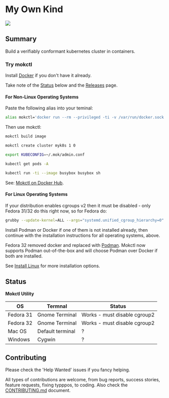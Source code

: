 # My Own Kind

![](docs/images/mokctl-demo.gif)

## Summary

Build a verifiably conformant kubernetes cluster in containers.

### Try mokctl

Install [Docker](https://docs.docker.com/get-docker/) if you don't have it already.

Take note of the [Status](#status) below and the [Releases](https://github.com/mclarkson/my-own-kind/releases) page.

#### For Non-Linux Operating Systems

Paste the following alias into your teminal:

```bash
alias mokctl='docker run --rm --privileged -ti -v /var/run/docker.sock:/var/run/docker.sock -v ~/.mok/:/root/.mok/ -e TERM=xterm-256color mclarkson/mokctl'
```

Then use mokctl:

```bash
mokctl build image

mokctl create cluster myk8s 1 0

export KUBECONFIG=~/.mok/admin.conf

kubectl get pods -A

kubectl run -ti --image busybox busybox sh
```

See: [Mokctl on Docker Hub](https://hub.docker.com/r/mclarkson/mokctl).

#### For Linux Operating Systems

If your distribution enables cgroups v2 then it must be disabled - only Fedora 31/32 do this right now, so for Fedora do:

```bash
grubby --update-kernel=ALL --args="systemd.unified_cgroup_hierarchy=0"
```

Install Podman or Docker if one of them is not installed already, then continue with the installation instructions for all operating systems, above.

Fedora 32 removed docker and replaced with [Podman](https://podman.io). Mokctl now supports Podman out-of-the-box and will choose Podman over Docker if both are installed.

See [Install Linux](/docs/install-linux.md) for more installation options.

## Status

**Mokctl Utility**

| OS        | Termnal          | Status                       |
| --------- | ---------------- | ---------------------------- |
| Fedora 31 | Gnome Terminal   | Works - must disable cgroup2 |
| Fedora 32 | Gnome Terminal   | Works - must disable cgroup2 |
| Mac OS    | Default terminal | ?                            |
| Windows   | Cygwin           | ?                            |

## Contributing

Please check the 'Help Wanted' issues if you fancy helping.

All types of contributions are welcome, from bug reports, success stories, feature requests, fixing typppos, to coding. Also check the [CONTRIBUTING.md](/CONTRIBUTING.md) document.

